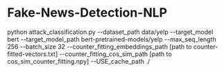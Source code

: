 # Fake-News-Detection-NLP
python attack_classification.py --dataset_path data/yelp --target_model bert --target_model_path bert-pretrained-models/yelp --max_seq_length 256 --batch_size 32 --counter_fitting_embeddings_path [path to counter-fitted-vectors.txt] --counter_fitting_cos_sim_path [path to cos_sim_counter_fitting.npy] --USE_cache_path ./
